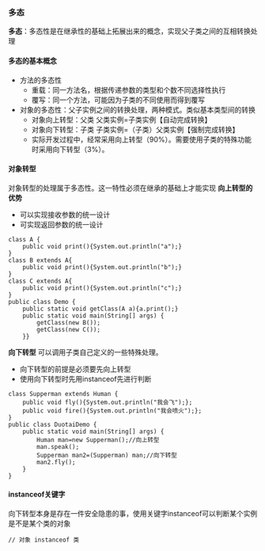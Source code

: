 ### 多态
**多态**：多态性是在继承性的基础上拓展出来的概念，实现父子类之间的互相转换处理
#### 多态的基本概念
-   方法的多态性
    -   重载：同一方法名，根据传递参数的类型和个数不同选择性执行
    -   覆写：同一个方法，可能因为子类的不同使用而得到覆写
-   对象的多态性：父子实例之间的转换处理，两种模式。类似基本类型间的转换
    -   对象向上转型：父类 父类实例=子类实例【自动完成转换】
    -   对象向下转型：子类 子类实例=（子类）父类实例【强制完成转换】
    -   实际开发过程中，经常采用向上转型（90%）。需要使用子类的特殊功能时采用向下转型（3%）。

#### 对象转型
对象转型的处理属于多态性。这一特性必须在继承的基础上才能实现
**向上转型的优势**
-   可以实现接收参数的统一设计
-   可实现返回参数的统一设计
```
class A {    
    public void print(){System.out.println("a");}
}
class B extends A{
    public void print(){System.out.println("b");}
}
class C extends A{
    public void print(){System.out.println("c");}
}
public class Demo {
    public static void getClass(A a){a.print();}
    public static void main(String[] args) {
        getClass(new B());
        getClass(new C());
    }}
```
**向下转型**
可以调用子类自己定义的一些特殊处理。
-   向下转型的前提是必须要先向上转型
-   使用向下转型时先用instanceof先进行判断
```
class Supperman extends Human {
    public void fly(){System.out.println("我会飞");};
    public void fire(){System.out.println("我会喷火");};
}
public class DuotaiDemo {
    public static void main(String[] args) {
        Human man=new Supperman();//向上转型
        man.speak();
        Supperman man2=(Supperman) man;//向下转型
        man2.fly();
    }
}
```

#### instanceof关键字
向下转型本身是存在一件安全隐患的事，使用关键字instanceof可以判断某个实例是不是某个类的对象
```
// 对象 instanceof 类
```
